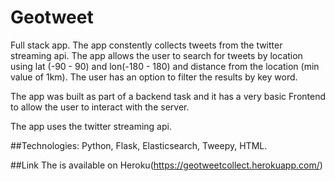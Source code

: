 # Geotweet

Full stack app. The app constently collects tweets from the twitter streaming api. The app allows the user to search for tweets by location using lat (-90 - 90) and lon(-180 - 180) and distance from the location (min value of 1km). The user has an option to filter the results by key word.

The app was built as part of a backend task and it has a very basic Frontend to allow the user to interact with the server.

The app uses the twitter streaming api.

##Technologies: 
Python, Flask, Elasticsearch, Tweepy, HTML.

##Link
The is available on Heroku(https://geotweetcollect.herokuapp.com/)
